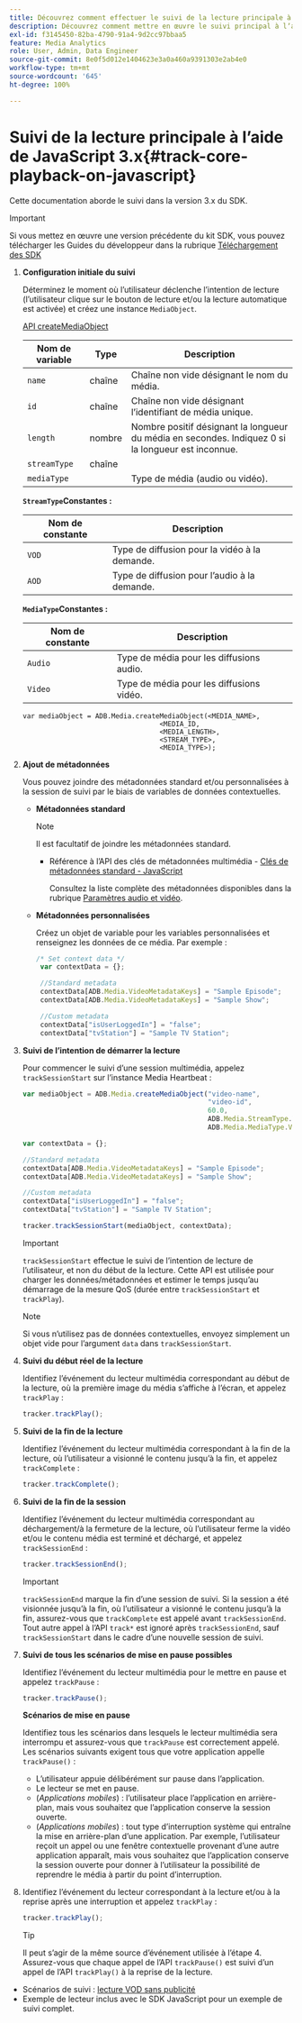 ```yaml
---
title: Découvrez comment effectuer le suivi de la lecture principale à lʼaide de JavaScript v3.x
description: Découvrez comment mettre en œuvre le suivi principal à lʼaide du SDK Media dans un navigateur à lʼaide des applications JavaScript 3.x.
exl-id: f3145450-82ba-4790-91a4-9d2cc97bbaa5
feature: Media Analytics
role: User, Admin, Data Engineer
source-git-commit: 8e0f5d012e1404623e3a0a460a9391303e2ab4e0
workflow-type: tm+mt
source-wordcount: '645'
ht-degree: 100%

---
```


# Suivi de la lecture principale à l’aide de JavaScript 3.x{#track-core-playback-on-javascript}

Cette documentation aborde le suivi dans la version 3.x du SDK.

>[!IMPORTANT]
> Si vous mettez en œuvre une version précédente du kit SDK, vous pouvez télécharger les Guides du développeur dans la rubrique [Téléchargement des SDK](/help/sdk-implement/download-sdks.md)

1. **Configuration initiale du suivi**

   Déterminez le moment où l’utilisateur déclenche l’intention de lecture (l’utilisateur clique sur le bouton de lecture et/ou la lecture automatique est activée) et créez une instance `MediaObject`.

   [API createMediaObject](https://adobe-marketing-cloud.github.io/media-sdks/reference/javascript/MediaHeartbeat.html#.createMediaObject)

   | Nom de variable | Type | Description |
   | --- | --- | --- |
   | `name` | chaîne | Chaîne non vide désignant le nom du média. |
   | `id` | chaîne | Chaîne non vide désignant l’identifiant de média unique. |
   | `length` | nombre | Nombre positif désignant la longueur du média en secondes. Indiquez 0 si la longueur est inconnue. |
   | `streamType` | chaîne |  |
   | `mediaType` |  | Type de média (audio ou vidéo). |

   **`StreamType`Constantes :**

   | Nom de constante | Description   |
   |---|---|
   | `VOD` | Type de diffusion pour la vidéo à la demande. |
   | `AOD` | Type de diffusion pour l’audio à la demande. |

   **`MediaType`Constantes :**

   | Nom de constante | Description |
   |---|---|
   | `Audio` | Type de média pour les diffusions audio. |
   | `Video` | Type de média pour les diffusions vidéo. |

   ```
   var mediaObject = ADB.Media.createMediaObject(<MEDIA_NAME>,
                                     <MEDIA_ID,
                                     <MEDIA_LENGTH>,
                                     <STREAM_TYPE>,
                                     <MEDIA_TYPE>);
   ```

1. **Ajout de métadonnées**

   Vous pouvez joindre des métadonnées standard et/ou personnalisées à la session de suivi par le biais de variables de données contextuelles.

   * **Métadonnées standard**

      >[!NOTE]
      >
      >Il est facultatif de joindre les métadonnées standard.

      * Référence à l’API des clés de métadonnées multimédia - [Clés de métadonnées standard - JavaScript](https://adobe-marketing-cloud.github.io/media-sdks/reference/javascript)

         Consultez la liste complète des métadonnées disponibles dans la rubrique [Paramètres audio et vidéo](/help/metrics-and-metadata/audio-video-parameters.md).
   * **Métadonnées personnalisées**

      Créez un objet de variable pour les variables personnalisées et renseignez les données de ce média. Par exemple :

      ```js
      /* Set context data */
       var contextData = {};
      
       //Standard metadata
       contextData[ADB.Media.VideoMetadataKeys] = "Sample Episode";
       contextData[ADB.Media.VideoMetadataKeys] = "Sample Show";
      
       //Custom metadata
       contextData["isUserLoggedIn"] = "false";
       contextData["tvStation"] = "Sample TV Station";
      ```


1. **Suivi de l’intention de démarrer la lecture**

   Pour commencer le suivi d’une session multimédia, appelez `trackSessionStart` sur l’instance Media Heartbeat :

   ```js
   var mediaObject = ADB.Media.createMediaObject("video-name",
                                                 "video-id",
                                                 60.0,
                                                 ADB.Media.StreamType.VOD,
                                                 ADB.Media.MediaType.Video);
   
   var contextData = {};
   
   //Standard metadata
   contextData[ADB.Media.VideoMetadataKeys] = "Sample Episode";
   contextData[ADB.Media.VideoMetadataKeys] = "Sample Show";
   
   //Custom metadata
   contextData["isUserLoggedIn"] = "false";
   contextData["tvStation"] = "Sample TV Station";
   
   tracker.trackSessionStart(mediaObject, contextData);
   ```

   >[!IMPORTANT]
   >
   >`trackSessionStart` effectue le suivi de l’intention de lecture de l’utilisateur, et non du début de la lecture. Cette API est utilisée pour charger les données/métadonnées et estimer le temps jusqu’au démarrage de la mesure QoS (durée entre `trackSessionStart` et `trackPlay`).

   >[!NOTE]
   >
   >Si vous n’utilisez pas de données contextuelles, envoyez simplement un objet vide pour l’argument `data` dans `trackSessionStart`.

1. **Suivi du début réel de la lecture**

   Identifiez l’événement du lecteur multimédia correspondant au début de la lecture, où la première image du média s’affiche à l’écran, et appelez `trackPlay` :

   ```js
   tracker.trackPlay();
   ```

1. **Suivi de la fin de la lecture**

   Identifiez l’événement du lecteur multimédia correspondant à la fin de la lecture, où l’utilisateur a visionné le contenu jusqu’à la fin, et appelez `trackComplete` :

   ```js
   tracker.trackComplete();
   ```

1. **Suivi de la fin de la session**

   Identifiez l’événement du lecteur multimédia correspondant au déchargement/à la fermeture de la lecture, où l’utilisateur ferme la vidéo et/ou le contenu média est terminé et déchargé, et appelez `trackSessionEnd` :

   ```js
   tracker.trackSessionEnd();
   ```

   >[!IMPORTANT]
   >
   >`trackSessionEnd` marque la fin d’une session de suivi. Si la session a été visionnée jusqu’à la fin, où l’utilisateur a visionné le contenu jusqu’à la fin, assurez-vous que `trackComplete` est appelé avant `trackSessionEnd`. Tout autre appel à l’API `track*` est ignoré après `trackSessionEnd`, sauf `trackSessionStart` dans le cadre d’une nouvelle session de suivi.

1. **Suivi de tous les scénarios de mise en pause possibles**

   Identifiez l’événement du lecteur multimédia pour le mettre en pause et appelez `trackPause` :

   ```js
   tracker.trackPause();
   ```

   **Scénarios de mise en pause**

   Identifiez tous les scénarios dans lesquels le lecteur multimédia sera interrompu et assurez-vous que `trackPause` est correctement appelé. Les scénarios suivants exigent tous que votre application appelle `trackPause()` :

   * L’utilisateur appuie délibérément sur pause dans l’application.
   * Le lecteur se met en pause.
   * (*Applications mobiles*) : l’utilisateur place l’application en arrière-plan, mais vous souhaitez que l’application conserve la session ouverte.
   * (*Applications mobiles*) : tout type d’interruption système qui entraîne la mise en arrière-plan d’une application. Par exemple, l’utilisateur reçoit un appel ou une fenêtre contextuelle provenant d’une autre application apparaît, mais vous souhaitez que l’application conserve la session ouverte pour donner à l’utilisateur la possibilité de reprendre le média à partir du point d’interruption.

1. Identifiez l’événement du lecteur correspondant à la lecture et/ou à la reprise après une interruption et appelez `trackPlay` :

   ```js
   tracker.trackPlay();
   ```

   >[!TIP]
   >
   >Il peut s’agir de la même source d’événement utilisée à l’étape 4. Assurez-vous que chaque appel de l’API `trackPause()` est suivi d’un appel de l’API `trackPlay()` à la reprise de la lecture.

* Scénarios de suivi : [lecture VOD sans publicité](/help/sdk-implement/tracking-scenarios/vod-no-intrs-details.md)
* Exemple de lecteur inclus avec le SDK JavaScript pour un exemple de suivi complet.
